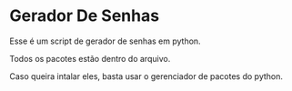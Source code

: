 #                                                    Gerador De Senhas

Esse é um script de gerador de senhas em python.

Todos os pacotes estão dentro do arquivo.

Caso queira intalar eles, basta usar o gerenciador de pacotes do python.
